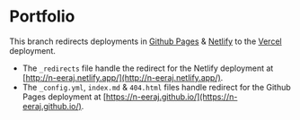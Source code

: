 # Portfolio

This branch redirects deployments in [Github Pages](https://pages.github.com/) & [Netlify](https://www.netlify.com/) to the [Vercel](https://vercel.com/) deployment.

- The `_redirects` file handle the redirect for the Netlify deployment at [http://n-eeraj.netlify.app/](http://n-eeraj.netlify.app/).
- The `_config.yml`, `index.md` & `404.html` files handle redirect for the Github Pages deployment at [https://n-eeraj.github.io/](https://n-eeraj.github.io/).
